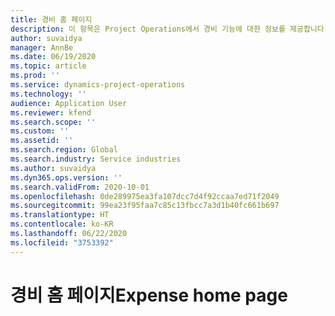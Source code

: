 ```yaml
---
title: 경비 홈 페이지
description: 이 항목은 Project Operations에서 경비 기능에 대한 정보를 제공합니다.
author: suvaidya
manager: AnnBe
ms.date: 06/19/2020
ms.topic: article
ms.prod: ''
ms.service: dynamics-project-operations
ms.technology: ''
audience: Application User
ms.reviewer: kfend
ms.search.scope: ''
ms.custom: ''
ms.assetid: ''
ms.search.region: Global
ms.search.industry: Service industries
ms.author: suvaidya
ms.dyn365.ops.version: ''
ms.search.validFrom: 2020-10-01
ms.openlocfilehash: 0de289975ea3fa107dcc7d4f92ccaa7ed71f2049
ms.sourcegitcommit: 99ea23f95faa7c85c13fbcc7a3d1b40fc661b697
ms.translationtype: HT
ms.contentlocale: ko-KR
ms.lasthandoff: 06/22/2020
ms.locfileid: "3753392"
---
```

# <a name="expense-home-page"></a><span data-ttu-id="786dc-103">경비 홈 페이지</span><span class="sxs-lookup"><span data-stu-id="786dc-103">Expense home page</span></span>

